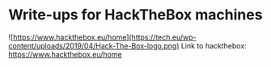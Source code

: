 # Write-ups for HackTheBox machines

![https://www.hackthebox.eu/home](https://tech.eu/wp-content/uploads/2019/04/Hack-The-Box-logo.png)
Link to hackthebox: https://www.hackthebox.eu/home